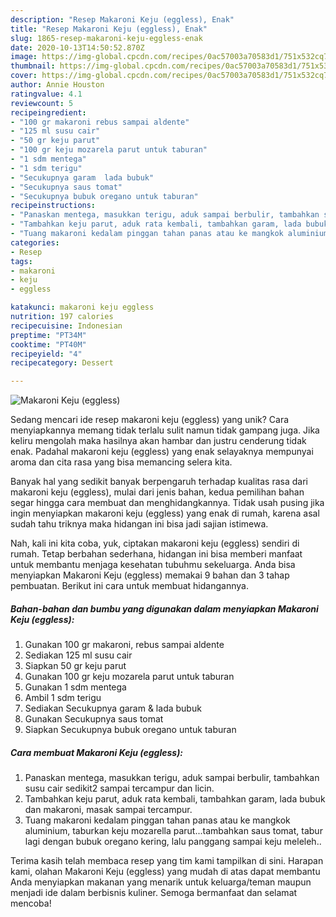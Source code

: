 ```yaml
---
description: "Resep Makaroni Keju (eggless), Enak"
title: "Resep Makaroni Keju (eggless), Enak"
slug: 1865-resep-makaroni-keju-eggless-enak
date: 2020-10-13T14:50:52.870Z
image: https://img-global.cpcdn.com/recipes/0ac57003a70583d1/751x532cq70/makaroni-keju-eggless-foto-resep-utama.jpg
thumbnail: https://img-global.cpcdn.com/recipes/0ac57003a70583d1/751x532cq70/makaroni-keju-eggless-foto-resep-utama.jpg
cover: https://img-global.cpcdn.com/recipes/0ac57003a70583d1/751x532cq70/makaroni-keju-eggless-foto-resep-utama.jpg
author: Annie Houston
ratingvalue: 4.1
reviewcount: 5
recipeingredient:
- "100 gr makaroni rebus sampai aldente"
- "125 ml susu cair"
- "50 gr keju parut"
- "100 gr keju mozarela parut untuk taburan"
- "1 sdm mentega"
- "1 sdm terigu"
- "Secukupnya garam  lada bubuk"
- "Secukupnya saus tomat"
- "Secukupnya bubuk oregano untuk taburan"
recipeinstructions:
- "Panaskan mentega, masukkan terigu, aduk sampai berbulir, tambahkan susu cair sedikit2 sampai tercampur dan licin."
- "Tambahkan keju parut, aduk rata kembali, tambahkan garam, lada bubuk dan makaroni, masak sampai tercampur."
- "Tuang makaroni kedalam pinggan tahan panas atau ke mangkok aluminium, taburkan keju mozarella parut...tambahkan saus tomat, tabur lagi dengan bubuk oregano kering, lalu panggang sampai keju meleleh.."
categories:
- Resep
tags:
- makaroni
- keju
- eggless

katakunci: makaroni keju eggless 
nutrition: 197 calories
recipecuisine: Indonesian
preptime: "PT34M"
cooktime: "PT40M"
recipeyield: "4"
recipecategory: Dessert

---
```



![Makaroni Keju (eggless)](https://img-global.cpcdn.com/recipes/0ac57003a70583d1/751x532cq70/makaroni-keju-eggless-foto-resep-utama.jpg)

Sedang mencari ide resep makaroni keju (eggless) yang unik? Cara menyiapkannya memang tidak terlalu sulit namun tidak gampang juga. Jika keliru mengolah maka hasilnya akan hambar dan justru cenderung tidak enak. Padahal makaroni keju (eggless) yang enak selayaknya mempunyai aroma dan cita rasa yang bisa memancing selera kita.



Banyak hal yang sedikit banyak berpengaruh terhadap kualitas rasa dari makaroni keju (eggless), mulai dari jenis bahan, kedua pemilihan bahan segar hingga cara membuat dan menghidangkannya. Tidak usah pusing jika ingin menyiapkan makaroni keju (eggless) yang enak di rumah, karena asal sudah tahu triknya maka hidangan ini bisa jadi sajian istimewa.


Nah, kali ini kita coba, yuk, ciptakan makaroni keju (eggless) sendiri di rumah. Tetap berbahan sederhana, hidangan ini bisa memberi manfaat untuk membantu menjaga kesehatan tubuhmu sekeluarga. Anda bisa menyiapkan Makaroni Keju (eggless) memakai 9 bahan dan 3 tahap pembuatan. Berikut ini cara untuk membuat hidangannya.

<!--inarticleads1-->

##### Bahan-bahan dan bumbu yang digunakan dalam menyiapkan Makaroni Keju (eggless):

1. Gunakan 100 gr makaroni, rebus sampai aldente
1. Sediakan 125 ml susu cair
1. Siapkan 50 gr keju parut
1. Gunakan 100 gr keju mozarela parut untuk taburan
1. Gunakan 1 sdm mentega
1. Ambil 1 sdm terigu
1. Sediakan Secukupnya garam &amp; lada bubuk
1. Gunakan Secukupnya saus tomat
1. Siapkan Secukupnya bubuk oregano untuk taburan




<!--inarticleads2-->

##### Cara membuat Makaroni Keju (eggless):

1. Panaskan mentega, masukkan terigu, aduk sampai berbulir, tambahkan susu cair sedikit2 sampai tercampur dan licin.
1. Tambahkan keju parut, aduk rata kembali, tambahkan garam, lada bubuk dan makaroni, masak sampai tercampur.
1. Tuang makaroni kedalam pinggan tahan panas atau ke mangkok aluminium, taburkan keju mozarella parut...tambahkan saus tomat, tabur lagi dengan bubuk oregano kering, lalu panggang sampai keju meleleh..




Terima kasih telah membaca resep yang tim kami tampilkan di sini. Harapan kami, olahan Makaroni Keju (eggless) yang mudah di atas dapat membantu Anda menyiapkan makanan yang menarik untuk keluarga/teman maupun menjadi ide dalam berbisnis kuliner. Semoga bermanfaat dan selamat mencoba!
